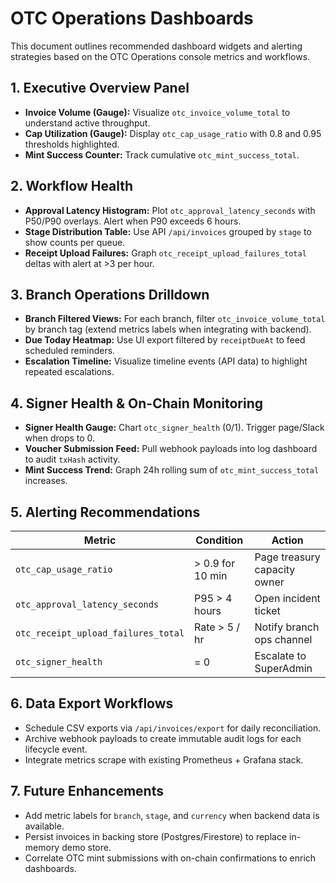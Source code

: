 # OTC Operations Dashboards

This document outlines recommended dashboard widgets and alerting strategies based on the OTC Operations console metrics and workflows.

## 1. Executive Overview Panel

- **Invoice Volume (Gauge):** Visualize `otc_invoice_volume_total` to understand active throughput.
- **Cap Utilization (Gauge):** Display `otc_cap_usage_ratio` with 0.8 and 0.95 thresholds highlighted.
- **Mint Success Counter:** Track cumulative `otc_mint_success_total`.

## 2. Workflow Health

- **Approval Latency Histogram:** Plot `otc_approval_latency_seconds` with P50/P90 overlays. Alert when P90 exceeds 6 hours.
- **Stage Distribution Table:** Use API `/api/invoices` grouped by `stage` to show counts per queue.
- **Receipt Upload Failures:** Graph `otc_receipt_upload_failures_total` deltas with alert at >3 per hour.

## 3. Branch Operations Drilldown

- **Branch Filtered Views:** For each branch, filter `otc_invoice_volume_total` by branch tag (extend metrics labels when integrating with backend).
- **Due Today Heatmap:** Use UI export filtered by `receiptDueAt` to feed scheduled reminders.
- **Escalation Timeline:** Visualize timeline events (API data) to highlight repeated escalations.

## 4. Signer Health & On-Chain Monitoring

- **Signer Health Gauge:** Chart `otc_signer_health` (0/1). Trigger page/Slack when drops to 0.
- **Voucher Submission Feed:** Pull webhook payloads into log dashboard to audit `txHash` activity.
- **Mint Success Trend:** Graph 24h rolling sum of `otc_mint_success_total` increases.

## 5. Alerting Recommendations

| Metric | Condition | Action |
| ------ | --------- | ------ |
| `otc_cap_usage_ratio` | > 0.9 for 10 min | Page treasury capacity owner |
| `otc_approval_latency_seconds` | P95 > 4 hours | Open incident ticket |
| `otc_receipt_upload_failures_total` | Rate > 5 / hr | Notify branch ops channel |
| `otc_signer_health` | = 0 | Escalate to SuperAdmin |

## 6. Data Export Workflows

- Schedule CSV exports via `/api/invoices/export` for daily reconciliation.
- Archive webhook payloads to create immutable audit logs for each lifecycle event.
- Integrate metrics scrape with existing Prometheus + Grafana stack.

## 7. Future Enhancements

- Add metric labels for `branch`, `stage`, and `currency` when backend data is available.
- Persist invoices in backing store (Postgres/Firestore) to replace in-memory demo store.
- Correlate OTC mint submissions with on-chain confirmations to enrich dashboards.

